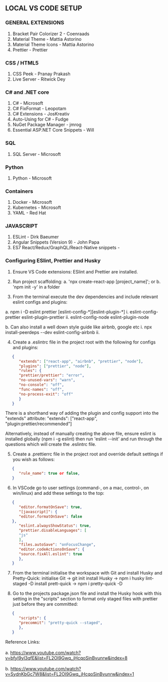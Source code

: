## LOCAL VS CODE SETUP

### GENERAL EXTENSIONS

1. Bracket Pair Colorizer 2 - Coenraads
2. Material Theme - Mattia Astorino
3. Material Theme Icons - Mattia Astorino
4. Prettier - Prettier

### CSS / HTML5

1. CSS Peek - Pranay Prakash
2. Live Server - Ritwick Dey

### C# and .NET core

1. C# - Microsoft
2. C# FixFormat - Leopotam
3. C# Extensions - JosKreativ
4. Auto-Using for C# - Fudge
5. NuGet Package Manager - jmrog
6. Essential ASP.NET Core Snippets - Will

### SQL

1. SQL Server - Microsoft

### Python

1. Python - Microsoft

### Containers

1. Docker - Microsoft
2. Kubernetes - Microsoft
3. YAML - Red Hat

### JAVASCRIPT

1. ESLint - Dirk Baeumer
2. Angular Snippets (Version 9) - John Papa
3. ES7 React/Redux/GraphQL/React-Native snippets -

### Configuring ESlint, Prettier and Husky

1. Ensure VS Code extensions: ESlint and Prettier are installed.

2. Run project scaffolding:
   a. 'npx create-react-app [project_name]'; or
   b. 'npm init -y' in a folder

3. From the terminal execute the dev dependencies and include relevant eslint configs and plugins:

a. npm i -D eslint prettier [eslint-config-\*][eslint-plugin-*]
i. eslint-config-prettier eslint-plugin-prettier
ii. eslint-config-node eslint-plugin-node

b. Can also install a well down style guide like airbnb, google etc
i. npx install-peerdeps --dev eslint-config-airbnb
ii.

4. Create a .eslintrc file in the project root with the following for configs and plugins:

```JSON
   {
      "extends": ["react-app", "airbnb", "prettier", "node"],
      "plugins": ["prettier", "node"],
      "rules": {
      "prettier/prettier": "error",
      "no-unused-vars": "warn",
      "no-console": "off",
      "func-names": "off",
      "no-process-exit": "off"
      }
   }
```

There is a shorthand way of adding the plugin and config support into the "extends" attribute:
"extends": ["react-app", "plugin:prettier/recommended"]

Alternatively, instead of manually creating the above file, ensure eslint is installed globally (npm i -g eslint) then run 'eslint --init' and run through the questions which will create the .eslintrc file.

5. Create a .prettierrc file in the project root and override default settings if you wish as follows:

```JSON
   {
      "rule_name": true or false,
   }
```

6. In VSCode go to user settings (command-, on a mac, control-, on win/linux) and add these settings to the top:

```JSON
   {
      "editor.formatOnSave": true,
      "[javascript]": {
      "editor.formatOnSave": false
   },
      "eslint.alwaysShowStatus": true,
      "prettier.disableLanguages": [
      "js"
      ],
      "files.autoSave": "onFocusChange",
      "editor.codeActionsOnSave": {
      "source.fixAll.eslint": true
      },
   }
```

7. From the terminal initialise the workspace with Git and install Husky and Pretty-Quick:
   initialise Git -> git init
   install Husky -> npm i husky lint-staged -D
   install prett-quick -> npm i pretty-quick -D

8. Go to the projects package.json file and install the Husky hook with this setting in the "scripts" section to format only staged files with prettier just before they are committed:

```JSON
   {
      "scripts": {
      "precommit": "pretty-quick --staged",
      },
   }
```

Reference Links: <br><br>
a. https://www.youtube.com/watch?v=bfyI9yl3qfE&list=FL2OI9Gwq_jHcqoSinBvunrw&index=8 <br><br>
b. https://www.youtube.com/watch?v=SydnKbGc7W8&list=FL2OI9Gwq_jHcqoSinBvunrw&index=1
